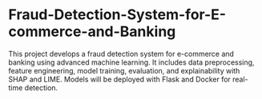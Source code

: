 # Fraud-Detection-System-for-E-commerce-and-Banking
This project develops a fraud detection system for e-commerce and banking using advanced machine learning. It includes data preprocessing, feature engineering, model training, evaluation, and explainability with SHAP and LIME. Models will be deployed with Flask and Docker for real-time detection.
